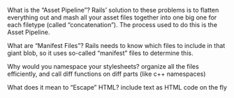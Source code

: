 
What is the “Asset Pipeline”?
Rails’ solution to these problems is to flatten everything out and mash all your asset files together into one big one for each filetype (called “concatenation”). The process used to do this is the Asset Pipeline.

What are “Manifest Files”?
Rails needs to know which files to include in that giant blob, so it uses so-called “manifest” files to determine this.

Why would you namespace your stylesheets?
organize all the files efficiently, and call diff functions on diff parts (like c++ namespaces)

What does it mean to “Escape” HTML?
include text as HTML code on the fly